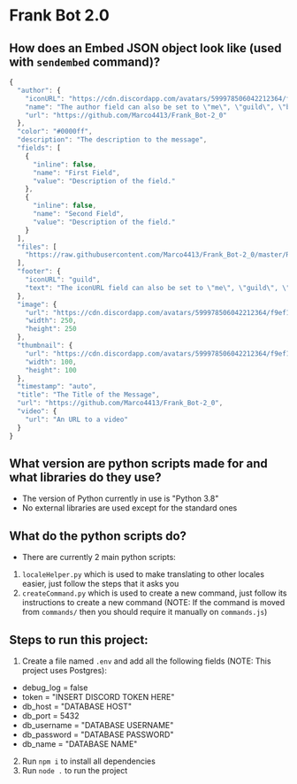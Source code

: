 # Frank Bot 2.0

## How does an Embed JSON object look like (used with `sendembed` command)?

```js
{
  "author": {
    "iconURL": "https://cdn.discordapp.com/avatars/599978506042212364/f9ef158c3169192bcf55ea26bcaf0b0f.png",
    "name": "The author field can also be set to \"me\", \"guild\", \"bot\" or \"ID of someone\"",
    "url": "https://github.com/Marco4413/Frank_Bot-2_0"
  },
  "color": "#0000ff",
  "description": "The description to the message",
  "fields": [
    {
      "inline": false,
      "name": "First Field",
      "value": "Description of the field."
    },
    {
      "inline": false,
      "name": "Second Field",
      "value": "Description of the field."
    }
  ],
  "files": [
    "https://raw.githubusercontent.com/Marco4413/Frank_Bot-2_0/master/README.md"
  ],
  "footer": {
    "iconURL": "guild",
    "text": "The iconURL field can also be set to \"me\", \"guild\", \"bot\" or \"ID of someone\""
  },
  "image": {
    "url": "https://cdn.discordapp.com/avatars/599978506042212364/f9ef158c3169192bcf55ea26bcaf0b0f.png",
    "width": 250,
    "height": 250
  },
  "thumbnail": {
    "url": "https://cdn.discordapp.com/avatars/599978506042212364/f9ef158c3169192bcf55ea26bcaf0b0f.png",
    "width": 100,
    "height": 100
  },
  "timestamp": "auto",
  "title": "The Title of the Message",
  "url": "https://github.com/Marco4413/Frank_Bot-2_0",
  "video": {
    "url": "An URL to a video"
  }
}
```

## What version are python scripts made for and what libraries do they use?

 - The version of Python currently in use is "Python 3.8"
 - No external libraries are used except for the standard ones

## What do the python scripts do?

 - There are currently 2 main python scripts:
  1. `localeHelper.py` which is used to make translating to other locales easier, just follow the steps that it asks you
  2. `createCommand.py` which is used to create a new command, just follow its instructions to create a new command (NOTE: If the command is moved from `commands/` then you should require it manually on `commands.js`)

## Steps to run this project:

1. Create a file named `.env` and add all the following fields (NOTE: This project uses Postgres):
  - debug_log = false
  - token = "INSERT DISCORD TOKEN HERE"
  - db_host     = "DATABASE HOST"
  - db_port     = 5432
  - db_username = "DATABASE USERNAME"
  - db_password = "DATABASE PASSWORD"
  - db_name     = "DATABASE NAME"
2. Run `npm i` to install all dependencies
3. Run `node .` to run the project
